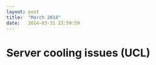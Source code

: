 ```yaml
---
layout: post
title:  "March 2014"
date:   2014-03-31 23:59:59
---
```


# Server cooling issues (UCL)
